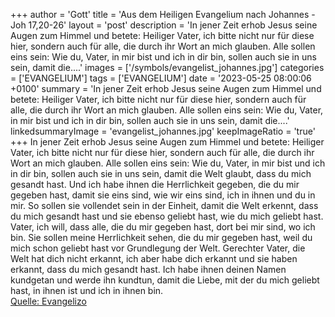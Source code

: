 +++
author = 'Gott'
title = 'Aus dem Heiligen Evangelium nach Johannes - Joh 17,20-26'
layout = 'post'
description = 'In jener Zeit erhob Jesus seine Augen zum Himmel und betete: Heiliger Vater, ich bitte nicht nur für diese hier, sondern auch für alle, die durch ihr Wort an mich glauben. Alle sollen eins sein: Wie du, Vater, in mir bist und ich in dir bin, sollen auch sie in uns sein, damit die....'
images = ['/symbols/evangelist_johannes.jpg']
categories = ['EVANGELIUM']
tags = ['EVANGELIUM']
date = '2023-05-25 08:00:06 +0100'
summary = 'In jener Zeit erhob Jesus seine Augen zum Himmel und betete: Heiliger Vater, ich bitte nicht nur für diese hier, sondern auch für alle, die durch ihr Wort an mich glauben. Alle sollen eins sein: Wie du, Vater, in mir bist und ich in dir bin, sollen auch sie in uns sein, damit die....'
linkedsummaryImage = 'evangelist_johannes.jpg'
keepImageRatio = 'true'
+++
In jener Zeit erhob Jesus seine Augen zum Himmel und betete: Heiliger Vater, ich bitte nicht nur für diese hier, sondern auch für alle, die durch ihr Wort an mich glauben.
Alle sollen eins sein: Wie du, Vater, in mir bist und ich in dir bin, sollen auch sie in uns sein, damit die Welt glaubt, dass du mich gesandt hast.<!--more-->
Und ich habe ihnen die Herrlichkeit gegeben, die du mir gegeben hast, damit sie eins sind, wie wir eins sind,
ich in ihnen und du in mir. So sollen sie vollendet sein in der Einheit, damit die Welt erkennt, dass du mich gesandt hast und sie ebenso geliebt hast, wie du mich geliebt hast.
Vater, ich will, dass alle, die du mir gegeben hast, dort bei mir sind, wo ich bin. Sie sollen meine Herrlichkeit sehen, die du mir gegeben hast, weil du mich schon geliebt hast vor Grundlegung der Welt.
Gerechter Vater, die Welt hat dich nicht erkannt, ich aber habe dich erkannt und sie haben erkannt, dass du mich gesandt hast.
Ich habe ihnen deinen Namen kundgetan und werde ihn kundtun, damit die Liebe, mit der du mich geliebt hast, in ihnen ist und ich in ihnen bin.<br> [Quelle: Evangelizo](https://evangeliumtagfuertag.org/DE/gospel)
